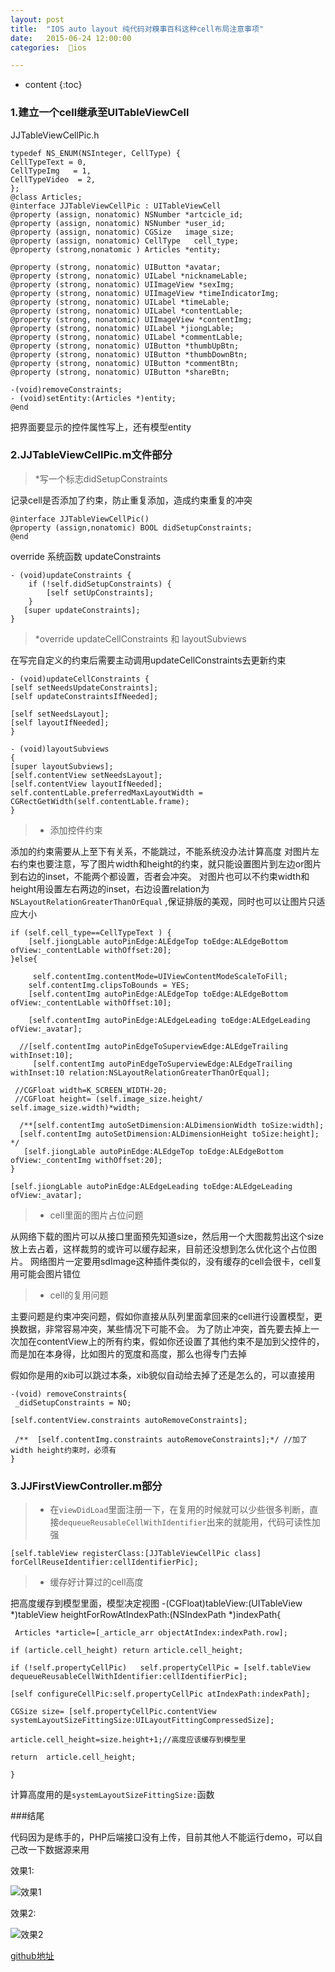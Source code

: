 ```yaml
---
layout: post
title:  "IOS auto layout 纯代码对糗事百科这种cell布局注意事项"
date:   2015-06-24 12:00:00
categories:  🍎ios

---
```


* content
{:toc}

### 1.建立一个cell继承至UITableViewCell
JJTableViewCellPic.h 

    typedef NS_ENUM(NSInteger, CellType) {
    CellTypeText = 0,
    CellTypeImg   = 1,
    CellTypeVideo  = 2,
    };
    @class Articles;
    @interface JJTableViewCellPic : UITableViewCell
    @property (assign, nonatomic) NSNumber *artcicle_id;
    @property (assign, nonatomic) NSNumber *user_id;
    @property (assign, nonatomic) CGSize   image_size;
    @property (assign, nonatomic) CellType   cell_type;
    @property (strong,nonatomic ) Articles *entity;

    @property (strong, nonatomic) UIButton *avatar;
    @property (strong, nonatomic) UILabel *nicknameLable;
    @property (strong, nonatomic) UIImageView *sexImg;
    @property (strong, nonatomic) UIImageView *timeIndicatorImg;
    @property (strong, nonatomic) UILabel *timeLable;
    @property (strong, nonatomic) UILabel *contentLable;
    @property (strong, nonatomic) UIImageView *contentImg;
    @property (strong, nonatomic) UILabel *jiongLable;
    @property (strong, nonatomic) UILabel *commentLable;
    @property (strong, nonatomic) UIButton *thumbUpBtn;
    @property (strong, nonatomic) UIButton *thumbDownBtn;
    @property (strong, nonatomic) UIButton *commentBtn;
    @property (strong, nonatomic) UIButton *shareBtn;

    -(void)removeConstraints;
    - (void)setEntity:(Articles *)entity;
    @end

把界面要显示的控件属性写上，还有模型entity

### 2.JJTableViewCellPic.m文件部分

>*写一个标志didSetupConstraints

记录cell是否添加了约束，防止重复添加，造成约束重复的冲突

    @interface JJTableViewCellPic()
    @property (assign,nonatomic) BOOL didSetupConstraints;
    @end

override 系统函数 updateConstraints

    - (void)updateConstraints {
        if (!self.didSetupConstraints) {
            [self setUpConstraints];
        }
       [super updateConstraints];
    }

>*override updateCellConstraints 和 layoutSubviews

在写完自定义的约束后需要主动调用updateCellConstraints去更新约束

    - (void)updateCellConstraints {
    [self setNeedsUpdateConstraints];
    [self updateConstraintsIfNeeded];
    
    [self setNeedsLayout];
    [self layoutIfNeeded];
    }

    - (void)layoutSubviews
    {
    [super layoutSubviews];
    [self.contentView setNeedsLayout];
    [self.contentView layoutIfNeeded];
    self.contentLable.preferredMaxLayoutWidth = CGRectGetWidth(self.contentLable.frame);
    }

>* 添加控件约束

添加的约束需要从上至下有关系，不能跳过，不能系统没办法计算高度
对图片左右约束也要注意，写了图片width和height的约束，就只能设置图片到左边or图片到右边的inset，不能两个都设置，否者会冲突。
对图片也可以不约束width和height用设置左右两边的inset，右边设置relation为`NSLayoutRelationGreaterThanOrEqual` ,保证排版的美观，同时也可以让图片只适应大小

    if (self.cell_type==CellTypeText ) {
        [self.jiongLable autoPinEdge:ALEdgeTop toEdge:ALEdgeBottom ofView:_contentLable withOffset:20];
    }else{
     
         self.contentImg.contentMode=UIViewContentModeScaleToFill;
        self.contentImg.clipsToBounds = YES;
        [self.contentImg autoPinEdge:ALEdgeTop toEdge:ALEdgeBottom ofView:_contentLable withOffset:10];
        
        [self.contentImg autoPinEdge:ALEdgeLeading toEdge:ALEdgeLeading ofView:_avatar];
    
      //[self.contentImg autoPinEdgeToSuperviewEdge:ALEdgeTrailing withInset:10];
         [self.contentImg autoPinEdgeToSuperviewEdge:ALEdgeTrailing withInset:10 relation:NSLayoutRelationGreaterThanOrEqual];
     
     //CGFloat width=K_SCREEN_WIDTH-20;
     //CGFloat height= (self.image_size.height/ self.image_size.width)*width;
        
      /**[self.contentImg autoSetDimension:ALDimensionWidth toSize:width];
      [self.contentImg autoSetDimension:ALDimensionHeight toSize:height];
    */
       [self.jiongLable autoPinEdge:ALEdgeTop toEdge:ALEdgeBottom ofView:_contentImg withOffset:20];
    }
    
    [self.jiongLable autoPinEdge:ALEdgeLeading toEdge:ALEdgeLeading ofView:_avatar];

>* cell里面的图片占位问题

从网络下载的图片可以从接口里面预先知道size，然后用一个大图裁剪出这个size放上去占着，这样裁剪的或许可以缓存起来，目前还没想到怎么优化这个占位图片。
网络图片一定要用sdImage这种插件类似的，没有缓存的cell会很卡，cell复用可能会图片错位

>* cell的复用问题

主要问题是约束冲突问题，假如你直接从队列里面拿回来的cell进行设置模型，更换数据，非常容易冲突，某些情况下可能不会。
为了防止冲突，首先要去掉上一次加在contentView上的所有约束，假如你还设置了其他约束不是加到父控件的，而是加在本身得，比如图片的宽度和高度，那么也得专门去掉

假如你是用的xib可以跳过本条，xib貌似自动给去掉了还是怎么的，可以直接用

    -(void) removeConstraints{
     _didSetupConstraints = NO;
    
    [self.contentView.constraints autoRemoveConstraints];
    
     /**  [self.contentImg.constraints autoRemoveConstraints];*/ //加了width height约束时，必须有
    }

### 3.JJFirstViewController.m部分
>* 在`viewDidLoad`里面注册一下，在复用的时候就可以少些很多判断，直接`dequeueReusableCellWithIdentifier`出来的就能用，代码可读性加强

    [self.tableView registerClass:[JJTableViewCellPic class] forCellReuseIdentifier:cellIdentifierPic];

>* 缓存好计算过的cell高度

把高度缓存到模型里面，模型决定视图
    -(CGFloat)tableView:(UITableView *)tableView heightForRowAtIndexPath:(NSIndexPath *)indexPath{

     Articles *article=[_article_arr objectAtIndex:indexPath.row];
   
    if (article.cell_height) return article.cell_height;
    
    if (!self.propertyCellPic)   self.propertyCellPic = [self.tableView dequeueReusableCellWithIdentifier:cellIdentifierPic];
    
    [self configureCellPic:self.propertyCellPic atIndexPath:indexPath];
    
    CGSize size= [self.propertyCellPic.contentView systemLayoutSizeFittingSize:UILayoutFittingCompressedSize];
    
    article.cell_height=size.height+1;//高度应该缓存到模型里
    
    return  article.cell_height;

    }

计算高度用的是`systemLayoutSizeFittingSize:`函数



###结尾

代码因为是练手的，PHP后端接口没有上传，目前其他人不能运行demo，可以自己改一下数据源来用

效果1:

![效果1](/static/img/444.gif)

效果2:

![效果2](/static/img/555.gif)

[github地址](https://github.com/jeffdeng/jiongjiongyoushen)





